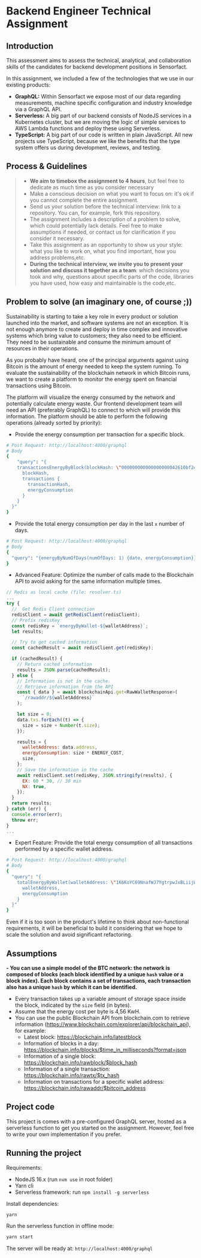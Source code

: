 # Backend Engineer Technical Assignment
## Introduction
This assessment aims to assess the technical, analytical, and collaboration skills of
the candidates for backend development positions in Sensorfact.

In this assignment, we included a few of the technologies that we use in our
existing products:

- **GraphQL:**
  Within Sensorfact we expose most of our data regarding measurements, machine
  specific configuration and industry knowledge via a GraphQL API.
- **Serverless:**
  A big part of our backend consists of NodeJS services in a
  Kubernetes cluster, but we are moving the logic of simple services to AWS Lambda
  functions and deploy these using Serverless.
- **TypeScript:**
  A big part of our code is written in plain JavaScript. All
  new projects use TypeScript, because we like the benefits that the type system
  offers us during development, reviews, and testing.

## Process & Guidelines

>- **We aim to timebox the assignment to 4 hours**, but feel free to dedicate as much time as you consider necessary
>- Make a conscious decision on what you want to focus on: it's ok if you
   cannot complete the entire assignment.
>- Send us your solution before the technical interview: link to a repository.
   You can, for example, fork this repository.
>- The assignment includes a description of a problem to solve, which could potentially lack
   details. Feel free to make assumptions if needed, or contact us for clarification if you consider it necessary.
>- Take this assignment as an opportunity to show us your style: what you like to
   work on, what you find important, how you address problems,etc.
>- **During the technical interview, we invite you to present your solution and discuss
   it together as a team**: which decisions you took and why, questions about specific parts of the code,
   libraries you have used, how easy and maintainable is the code,etc.

## Problem to solve (an imaginary one, of course ;))

Sustainability is starting to take a key role in every product or solution launched into the market, and software
systems are not an exception. It is not enough anymore to create and deploy in time complex and innovative
systems which bring value to customers; they also need to be efficient. They need to
be sustainable and consume the minimum amount of resources in their operations.

As you probably have heard, one of the principal arguments against using Bitcoin is the amount of energy needed to keep
the system running. To evaluate the sustainability of the blockchain network in which Bitcoin runs, we
want to create a platform to monitor the energy spent on financial transactions using Bitcoin.

The platform will visualize the energy consumed by the network and potentially calculate energy waste. Our frontend
development team will need an API (preferably GraphQL) to connect to which will provide this information. The platform should
be able to perform the following operations (already sorted by priority):

- Provide the energy consumption per transaction for a specific block.
```bash
# Post Request: http://localhost:4000/graphql
# Body
{
	"query": "{
    transactionsEnergyByBlock(blockHash: \"000000000000000000042610bf24d1f0270abef3c1adc13852c8b7e72a624854\") {
      blockHash, 
      transactions {
        transactionHash, 
        energyConsumption
      }
    }
  }"
}
```

- Provide the total energy consumption per day in the last `x` number of days.
```bash
# Post Request: http://localhost:4000/graphql
# Body
{
  "query": "{energyByNumOfDays(numOfDays: 1) {date, energyConsumption}}"
}
```
- Advanced Feature: Optimize the number of calls made to the Blockchain API to avoid asking for the same information multiple times.
```javascript
// Redis as local cache (file: resolver.ts)
...
try {
  //  Get Redis Client connection
  redisClient = await getRedisClient(redisClient);
  // Prefix redisKey 
  const redisKey = `energyByWallet-${walletAddress}`;
  let results;

  // Try to get cached information
  const cachedResult = await redisClient.get(redisKey);

  if (cachedResult) {
    // Return cached information
    results = JSON.parse(cachedResult);
  } else {
    // Information is not in the cache.
    // Retrieve information from the API
    const { data } = await blockchainApi.get<RawWalletResponse>(
      `/rawaddr/${walletAddress}`
    );

    let size = 0;
    data.txs.forEach((t) => {
      size = size + Number(t.size);
    });

    results = {
      walletAddress: data.address,
      energyConsumption: size * ENERGY_COST,
      size,
    };
    // Save the information in the cache
    await redisClient.set(redisKey, JSON.stringify(results), {
      EX: 60 * 30, // 30 min
      NX: true,
    });
  }
  return results;
} catch (err) {
  console.error(err);
  throw err;
}
...
```
- Expert Feature: Provide the total energy consumption of all transactions performed by a specific wallet address.
```bash
# Post Request: http://localhost:4000/graphql
# Body
{
  "query": "{
    totalEnergyByWallet(walletAddress: \"1K6KoYC69NnafWJ7YgtrpwJxBLiijWqwa6\") {
      walletAddress, 
      energyConsumption
    }
  }"
}
```

Even if it is too soon in the product's lifetime to think about non-functional requirements, it will be beneficial to
build it considering that we hope to scale the solution and avoid significant refactoring.

## Assumptions

**- You can use a simple model of the BTC network: the network is composed of blocks (each block identified by a unique `hash` value
or a block index). Each block contains a set of transactions, each transaction also has a unique `hash` by which it can be identified.**
- Every transaction takes up a variable amount of storage space inside the block, indicated by the `size` field (in bytes).
- Assume that the energy cost per byte is 4,56 KwH.
- You can use the public Blockchain API from blockchain.com to retrieve information
  (https://www.blockchain.com/explorer/api/blockchain_api), for example:
    - Latest block: https://blockchain.info/latestblock
    - Information of blocks in a day: https://blockchain.info/blocks/$time_in_milliseconds?format=json
    - Information of a single block: https://blockchain.info/rawblock/$block_hash
    - Information of a single transaction: https://blockchain.info/rawtx/$tx_hash
    - Information on transactions for a specific wallet address: https://blockchain.info/rawaddr/$bitcoin_address

## Project code
This project is comes with a pre-configured GraphQL server, hosted as a serverless
function to get you started on the assignment. However, feel free to write your
own implementation if you prefer.

## Running the project
Requirements:
- NodeJS 16.x (run `nvm use` in root folder)
- Yarn cli
- Serverless framework: run `npm install -g serverless`

Install dependencies:

```sh
yarn
```

Run the serverless function in offline mode:

```sh
yarn start
```

The server will be ready at: `http://localhost:4000/graphql`

